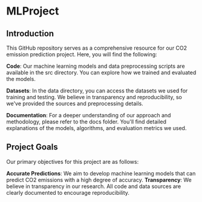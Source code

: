 # MLProject

## Introduction

This GitHub repository serves as a comprehensive resource for our CO2 emission prediction project. Here, you will find the following:

**Code**: Our machine learning models and data preprocessing scripts are available in the src directory. You can explore how we trained and evaluated the models.

**Datasets**: In the data directory, you can access the datasets we used for training and testing. We believe in transparency and reproducibility, so we've provided the sources and preprocessing details.

**Documentation**: For a deeper understanding of our approach and methodology, please refer to the docs folder. You'll find detailed explanations of the models, algorithms, and evaluation metrics we used.

## Project Goals

Our primary objectives for this project are as follows:

**Accurate Predictions**: We aim to develop machine learning models that can predict CO2 emissions with a high degree of accuracy.
**Transparency**: We believe in transparency in our research. All code and data sources are clearly documented to encourage reproducibility.
